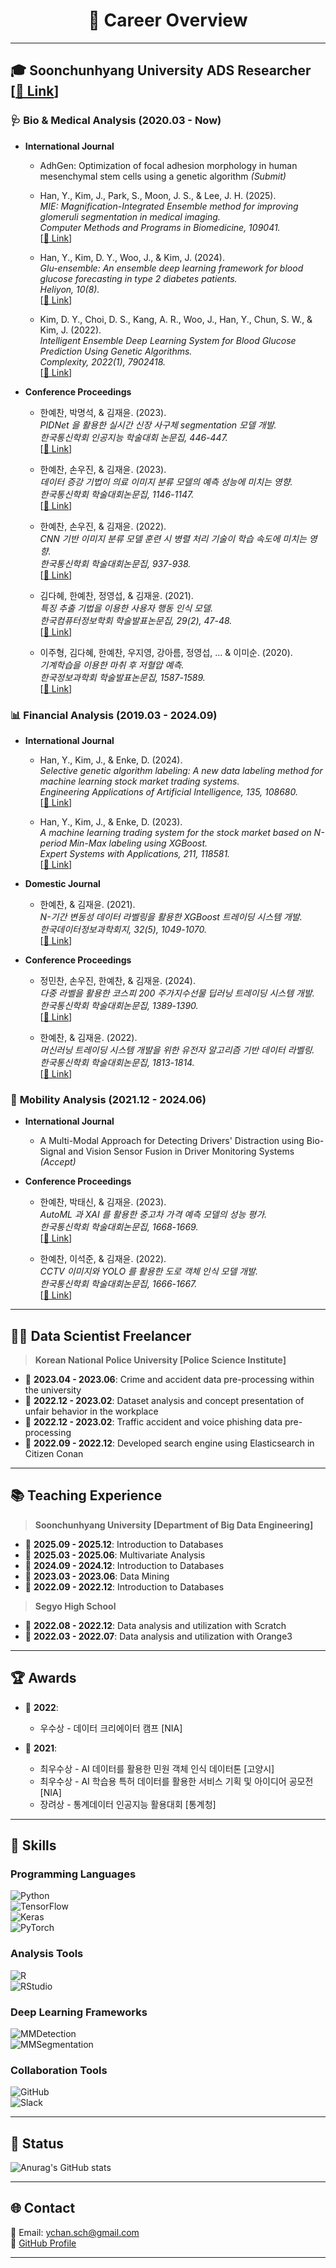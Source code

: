 <div align="center">
  
# 🌟 **Career Overview**

</div>

---

## 🎓 **Soonchunhyang University ADS Researcher [[🔗 Link](https://sites.google.com/view/sch-ads-lab/home?authuser=0)]**
### 🩺 **Bio & Medical Analysis (2020.03 - Now)**  
- **International Journal**  
  - AdhGen: Optimization of focal adhesion morphology in human mesenchymal stem cells using a genetic algorithm *(Submit)*  

  - Han, Y., Kim, J., Park, S., Moon, J. S., & Lee, J. H. (2025).  
    *MIE: Magnification-Integrated Ensemble method for improving glomeruli segmentation in medical imaging.*  
    *Computer Methods and Programs in Biomedicine, 109041.*  
    [[🔗 Link](https://doi.org/10.1016/j.cmpb.2025.109041)]  

  - Han, Y., Kim, D. Y., Woo, J., & Kim, J. (2024).  
    *Glu-ensemble: An ensemble deep learning framework for blood glucose forecasting in type 2 diabetes patients.*  
    *Heliyon, 10(8).*  
    [[🔗 Link](https://doi.org/10.1016/j.heliyon.2024.e29030)]  

  - Kim, D. Y., Choi, D. S., Kang, A. R., Woo, J., Han, Y., Chun, S. W., & Kim, J. (2022).  
    *Intelligent Ensemble Deep Learning System for Blood Glucose Prediction Using Genetic Algorithms.*  
    *Complexity, 2022(1), 7902418.*  
    [[🔗 Link](https://doi.org/10.1155/2022/7902418)]  

- **Conference Proceedings**  
  - 한예찬, 박명석, & 김재윤. (2023).  
    *PIDNet 을 활용한 실시간 신장 사구체 segmentation 모델 개발.*  
    *한국통신학회 인공지능 학술대회 논문집, 446-447.*  
    [[🔗 Link](https://www.dbpia.co.kr/Journal/articleDetail?nodeId=NODE11554909)]  

  - 한예찬, 손우진, & 김재윤. (2023).  
    *데이터 증강 기법이 의료 이미지 분류 모델의 예측 성능에 미치는 영향.*  
    *한국통신학회 학술대회논문집, 1146-1147.*  
    [[🔗 Link](https://www.dbpia.co.kr/Journal/articleDetail?nodeId=NODE11227783)]  

  - 한예찬, 손우진, & 김재윤. (2022).  
    *CNN 기반 이미지 분류 모델 훈련 시 병렬 처리 기술이 학습 속도에 미치는 영향.*  
    *한국통신학회 학술대회논문집, 937-938.*  
    [[🔗 Link](https://www.dbpia.co.kr/Journal/articleDetail?nodeId=NODE11197384)]  

  - 김다혜, 한예찬, 정영섭, & 김재윤. (2021).  
    *특징 추출 기법을 이용한 사용자 행동 인식 모델.*  
    *한국컴퓨터정보학회 학술발표논문집, 29(2), 47-48.*  
    [[🔗 Link](https://www.dbpia.co.kr/Journal/articleDetail?nodeId=NODE10593127)]  

  - 이주형, 김다혜, 한예찬, 우지영, 강아름, 정영섭, ... & 이미순. (2020).  
    *기계학습을 이용한 마취 후 저혈압 예측.*  
    *한국정보과학회 학술발표논문집, 1587-1589.*  
    [[🔗 Link](https://www.dbpia.co.kr/Journal/articleDetail?nodeId=NODE09874855)]  

### 📊 **Financial Analysis (2019.03 - 2024.09)**  
- **International Journal**  
  - Han, Y., Kim, J., & Enke, D. (2024).  
    *Selective genetic algorithm labeling: A new data labeling method for machine learning stock market trading systems.*  
    *Engineering Applications of Artificial Intelligence, 135, 108680.*  
    [[🔗 Link](https://doi.org/10.1016/j.engappai.2024.108680)]  

  - Han, Y., Kim, J., & Enke, D. (2023).  
    *A machine learning trading system for the stock market based on N-period Min-Max labeling using XGBoost.*  
    *Expert Systems with Applications, 211, 118581.*  
    [[🔗 Link](https://doi.org/10.1016/j.eswa.2022.118581)]  

- **Domestic Journal**  
  - 한예찬, & 김재윤. (2021).  
    *N-기간 변동성 데이터 라벨링을 활용한 XGBoost 트레이딩 시스템 개발.*  
    *한국데이터정보과학회지, 32(5), 1049-1070.*  
    [[🔗 Link](https://scholarworks.bwise.kr/sch/handle/2021.sw.sch/20969)]  

- **Conference Proceedings**  
  - 정민찬, 손우진, 한예찬, & 김재윤. (2024).  
    *다중 라벨을 활용한 코스피 200 주가지수선물 딥러닝 트레이딩 시스템 개발.*  
    *한국통신학회 학술대회논문집, 1389-1390.*  
    [[🔗 Link](https://www.dbpia.co.kr/Journal/articleDetail?nodeId=NODE11906496)]  

  - 한예찬, & 김재윤. (2022).  
    *머신러닝 트레이딩 시스템 개발을 위한 유전자 알고리즘 기반 데이터 라벨링.*  
    *한국통신학회 학술대회논문집, 1813-1814.*  
    [[🔗 Link](https://www.dbpia.co.kr/Journal/articleDetail?nodeId=NODE11108501)]  

### 🚗 **Mobility Analysis (2021.12 - 2024.06)**  
- **International Journal**  
  - A Multi-Modal Approach for Detecting Drivers' Distraction using Bio-Signal and Vision Sensor Fusion in Driver Monitoring Systems *(Accept)*   

- **Conference Proceedings**  
  - 한예찬, 박태신, & 김재윤. (2023).  
    *AutoML 과 XAI 를 활용한 중고차 가격 예측 모델의 성능 평가.*  
    *한국통신학회 학술대회논문집, 1668-1669.*  
    [[🔗 Link](https://www.dbpia.co.kr/Journal/articleDetail?nodeId=NODE11487825)]  

  - 한예찬, 이석준, & 김재윤. (2022).  
    *CCTV 이미지와 YOLO 를 활용한 도로 객체 인식 모델 개발.*  
    *한국통신학회 학술대회논문집, 1666-1667.*  
    [[🔗 Link](https://www.dbpia.co.kr/Journal/articleDetail?nodeId=NODE11048196)]  

---

## 👨‍💻 **Data Scientist Freelancer**
> **Korean National Police University [Police Science Institute]**
- 📅 **2023.04 - 2023.06**: Crime and accident data pre-processing within the university  
- 📅 **2022.12 - 2023.02**: Dataset analysis and concept presentation of unfair behavior in the workplace  
- 📅 **2022.12 - 2023.02**: Traffic accident and voice phishing data pre-processing  
- 📅 **2022.09 - 2022.12**: Developed search engine using Elasticsearch in Citizen Conan  

---

## 📚 **Teaching Experience**
> **Soonchunhyang University [Department of Big Data Engineering]**
- 📅 **2025.09 - 2025.12**: Introduction to Databases  
- 📅 **2025.03 - 2025.06**: Multivariate Analysis  
- 📅 **2024.09 - 2024.12**: Introduction to Databases  
- 📅 **2023.03 - 2023.06**: Data Mining  
- 📅 **2022.09 - 2022.12**: Introduction to Databases  

> **Segyo High School**  
- 📅 **2022.08 - 2022.12**: Data analysis and utilization with Scratch  
- 📅 **2022.03 - 2022.07**: Data analysis and utilization with Orange3  

---

## 🏆 **Awards**
- 🥇 **2022**:
  - 우수상 - 데이터 크리에이터 캠프 [NIA]  

- 🥇 **2021**:  
  - 최우수상 - AI 데이터를 활용한 민원 객체 인식 데이터톤 [고양시]  
  - 최우수상 - AI 학습용 특허 데이터를 활용한 서비스 기획 및 아이디어 공모전 [NIA]  
  - 장려상 - 통계데이터 인공지능 활용대회 [통계청]  

---

## 🚀 **Skills**

### **Programming Languages**  
![Python](https://img.shields.io/badge/Python-3776AB?style=for-the-badge&logo=Python&logoColor=white)  
![TensorFlow](https://img.shields.io/badge/TensorFlow-FF6F00?style=for-the-badge&logo=TensorFlow&logoColor=white)  
![Keras](https://img.shields.io/badge/Keras-D00000?style=for-the-badge&logo=Keras&logoColor=white)  
![PyTorch](https://img.shields.io/badge/PyTorch-EE4C2C?style=for-the-badge&logo=PyTorch&logoColor=white)  

### **Analysis Tools**  
![R](https://img.shields.io/badge/R-276DC3?style=for-the-badge&logo=R&logoColor=white)  
![RStudio](https://img.shields.io/badge/RStudio-75AADB?style=for-the-badge&logo=RStudio&logoColor=white)  

### **Deep Learning Frameworks**  
![MMDetection](https://img.shields.io/badge/MMDetection-008FC7?style=for-the-badge&logo=github&logoColor=white)  
![MMSegmentation](https://img.shields.io/badge/MMSegmentation-008FC7?style=for-the-badge&logo=github&logoColor=white)  

### **Collaboration Tools**  
![GitHub](https://img.shields.io/badge/GitHub-181717?style=for-the-badge&logo=GitHub&logoColor=white)  
![Slack](https://img.shields.io/badge/Slack-4A154B?style=for-the-badge&logo=Slack&logoColor=white)  

---

## :whale: **Status**
![Anurag's GitHub stats](https://github-readme-stats.vercel.app/api?username=SCH-YcHan&show_icons=true&theme=transparent)  

---

## 🌐 **Contact**
📧 Email: ychan.sch@gmail.com  
🔗 [GitHub Profile](https://github.com/SCH-YcHan)  

---
